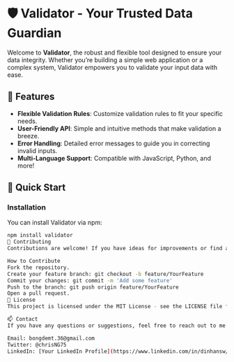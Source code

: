 # 🛡️ Validator - Your Trusted Data Guardian

Welcome to **Validator**, the robust and flexible tool designed to ensure your data integrity. Whether you’re building a simple web application or a complex system, Validator empowers you to validate your input data with ease.

## 🌟 Features

- **Flexible Validation Rules**: Customize validation rules to fit your specific needs.
- **User-Friendly API**: Simple and intuitive methods that make validation a breeze.
- **Error Handling**: Detailed error messages to guide you in correcting invalid inputs.
- **Multi-Language Support**: Compatible with JavaScript, Python, and more!

## 🚀 Quick Start

### Installation

You can install Validator via npm:

```bash
npm install validator
🤝 Contributing
Contributions are welcome! If you have ideas for improvements or find a bug, feel free to open an issue or submit a pull request.

How to Contribute
Fork the repository.
Create your feature branch: git checkout -b feature/YourFeature
Commit your changes: git commit -m 'Add some feature'
Push to the branch: git push origin feature/YourFeature
Open a pull request.
📜 License
This project is licensed under the MIT License - see the LICENSE file for details.

📫 Contact
If you have any questions or suggestions, feel free to reach out to me!

Email: bongdemt.36@gmail.com
Twitter: @chrisNG75
LinkedIn: [Your LinkedIn Profile](https://www.linkedin.com/in/dinhansw/)
